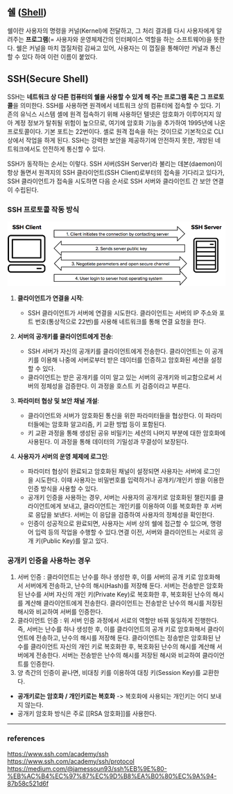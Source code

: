 ## 쉘 ([Shell](../os/Shell.md))

쉘이란 사용자의 명령을 커널(Kernel)에 전달하고, 그 처리 결과를 다시 사용자에게 알려주는 **프로그램**(= 사용자와 운영체제간의 인터페이스 역할을 하는 소프트웨어)을 뜻한다. 쉘은 커널을 마치 껍질처럼 감싸고 있어, 사용자는 이 껍질을 통해야만 커널과 통신할 수 있다 하여 이런 이름이 붙었다.


## SSH(Secure Shell)

SSH는 **네트워크 상 다른 컴퓨터의 쉘을 사용할 수 있게 해 주는 프로그램 혹은 그 프로토콜**을 의미한다. SSH를 사용하면 원격에서 네트워크 상의 컴퓨터에 접속할 수 있다. 기존의 유닉스 시스템 셸에 원격 접속하기 위해 사용하던 텔넷은 암호화가 이루어지지 않아 계정 정보가 탈취될 위험이 높으므로, 여기에 암호화 기능을 추가하여 1995년에 나온 프로토콜이다. 기본 포트는 22번이다. 셸로 원격 접속을 하는 것이므로 기본적으로 CLI 상에서 작업을 하게 된다. SSH는 강력한 보안을 제공하기에 안전하지 못한, 개방된 네트워크에서도 안전하게 통신할 수 있다.

SSH가 동작하는 순서는 이렇다. SSH 서버(SSH Server)라 불리는 데본(daemon)이 항상 돌면서 원격지의 SSH 클라이언트(SSH Client)로부터의 접속을 기다리고 있다가, SSH 클라이언트가 접속을 시도하면 다음 순서로 SSH 서버와 클라이언트 간 보안 연결이 수립된다.

### SSH 프로토콜 작동 방식

![network-231126-01.png](../img/network-231126-01.png)

1. **클라이언트가 연결을 시작**:
    - SSH 클라이언트가 서버에 연결을 시도한다. 클라이언트는 서버의 IP 주소와 포트 번호(통상적으로 22번)를 사용해 네트워크를 통해 연결 요청을 한다.

2. **서버의 공개키를 클라이언트에게 전송**:
    - SSH 서버가 자신의 공개키를 클라이언트에게 전송한다. 클라이언트는 이 공개키를 이용해 나중에 서버로부터 받은 데이터를 인증하고 암호화된 세션을 설정할 수 있다.
    - 클라이언트는 받은 공개키를 이미 알고 있는 서버의 공개키와 비교함으로써 서버의 정체성을 검증한다. 이 과정을 호스트 키 검증이라고 부른다.

3. **파라미터 협상 및 보안 채널 개설**:
    - 클라이언트와 서버가 암호화된 통신을 위한 파라미터들을 협상한다. 이 파라미터들에는 암호화 알고리즘, 키 교환 방법 등이 포함된다.
    - 키 교환 과정을 통해 생성된 공유 비밀키는 세션의 나머지 부분에 대한 암호화에 사용된다. 이 과정을 통해 데이터의 기밀성과 무결성이 보장된다.

4. **사용자가 서버의 운영 체제에 로그인**:    
    - 파라미터 협상이 완료되고 암호화된 채널이 설정되면 사용자는 서버에 로그인을 시도한다. 이때 사용자는 비밀번호를 입력하거나 공개키/개인키 쌍을 이용한 인증 방식을 사용할 수 있다.
    - 공개키 인증을 사용하는 경우, 서버는 사용자의 공개키로 암호화된 챌린지를 클라이언트에게 보내고, 클라이언트는 개인키를 이용하여 이를 복호화한 후 서버로 응답을 보낸다. 서버는 이 응답을 검증하여 사용자의 정체성을 확인한다.
    - 인증이 성공적으로 완료되면, 사용자는 서버 상의 쉘에 접근할 수 있으며, 명령어 입력 등의 작업을 수행할 수 있다.연결 이전, 서버와 클라이언트는 서로의 공개 키(Public Key)를 알고 있다.
    
### 공개키 인증을 사용하는 경우
1. 서버 인증 : 클라이언트는 난수를 하나 생성한 후, 이를 서버의 공개 키로 암호화해서 서버에게 전송하고, 난수의 해시(Hash)를 저장해 둔다. 서버는 전송받은 암호화된 난수를 서버 자신의 개인 키(Private Key)로 복호화한 후, 복호화된 난수의 해시를 계산해 클라이언트에게 전송한다. 클라이언트는 전송받은 난수의 해시를 저장된 해시와 비교하여 서버를 인증한다.
2. 클라이언트 인증 : 위 서버 인증 과정에서 서로의 역할만 바꿔 동일하게 진행한다. 즉, 서버는 난수를 하나 생성한 후, 이를 클라이언트의 공개 키로 암호화해서 클라이언트에 전송하고, 난수의 해시를 저장해 둔다. 클라이언트는 정송받은 암호화된 난수를 클라이언트 자신의 개인 키로 복호화한 후, 복호화된 난수의 해시를 계산해 서버에게 전송한다. 서버는 전송받은 난수의 해시를 저장된 해시와 비교하여 클라이언트를 인증한다.
3. 양 측간의 인증이 끝나면, 비대칭 키를 이용하여 대칭 키(Session Key)를 교환한다.

- **공개키로는 암호화 / 개인키로는 복호화** -> 복호화에 사용되는 개인키는 어디 보내지 않는다.
- 공개키 암호화 방식은 주로 [[RSA 암호화]]를 사용한다. 


---
### references
https://www.ssh.com/academy/ssh
https://www.ssh.com/academy/ssh/protocol
https://medium.com/@jamessoun93/ssh%EB%9E%80-%EB%AC%B4%EC%97%87%EC%9D%B8%EA%B0%80%EC%9A%94-87b58c521d6f